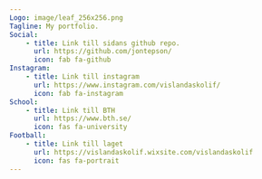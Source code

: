 ```yaml
---
Logo: image/leaf_256x256.png
Tagline: My portfolio.
Social:
    - title: Link till sidans github repo.
      url: https://github.com/jontepson/
      icon: fab fa-github
Instagram:
    - title: Link till instagram
      url: https://www.instagram.com/vislandaskolif/
      icon: fab fa-instagram
School:
    - title: Link till BTH
      url: https://www.bth.se/
      icon: fas fa-university
Football:
    - title: Link till laget
      url: https://vislandaskolif.wixsite.com/vislandaskolif
      icon: fas fa-portrait
---
```

